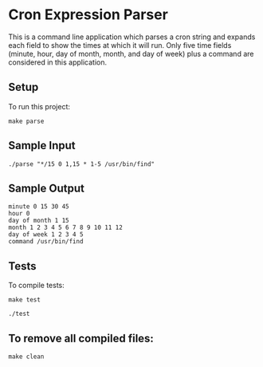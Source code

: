 #  Cron Expression Parser 

This is a command line application which parses a cron string and expands each field to show the times at which it will run.
Only five time fields (minute, hour, day of month, month, and day of week) plus a command are considered in this application.

## Setup
To run this project: 
```
make parse
```

##  Sample Input
```
./parse "*/15 0 1,15 * 1-5 /usr/bin/find"
```

## Sample Output
```
minute 0 15 30 45
hour 0
day of month 1 15
month 1 2 3 4 5 6 7 8 9 10 11 12
day of week 1 2 3 4 5
command /usr/bin/find
```

## Tests
To compile tests: 
```
make test
```

```
./test
```
## To remove all compiled files:
```
make clean
```